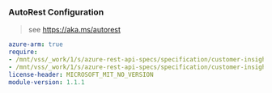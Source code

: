 ### AutoRest Configuration

> see https://aka.ms/autorest

``` yaml
azure-arm: true
require:
- /mnt/vss/_work/1/s/azure-rest-api-specs/specification/customer-insights/resource-manager/readme.md
- /mnt/vss/_work/1/s/azure-rest-api-specs/specification/customer-insights/resource-manager/readme.go.md
license-header: MICROSOFT_MIT_NO_VERSION
module-version: 1.1.1

```